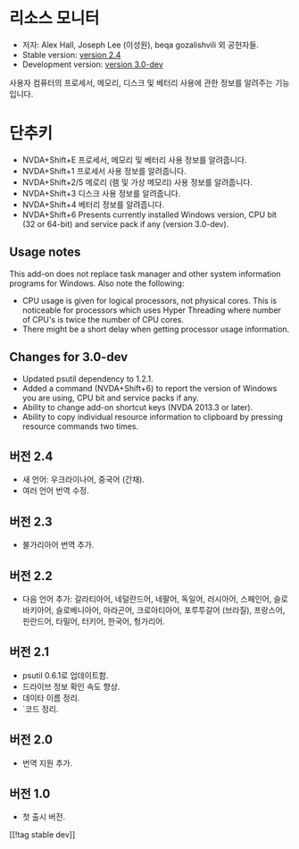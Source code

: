# 리소스 모니터 #

* 저자: Alex Hall, Joseph Lee (이성원), beqa gozalishvili 외 공헌자들.
* Stable version: [version 2.4][1]
* Development version: [version 3.0-dev][2]

사용자 컴퓨터의 프로세서, 메모리, 디스크 및 베터리 사용에 관한 정보를 알려주는 기능입니다.

# 단추키 #

* NVDA+Shift+E 프로세서, 메모리 및 베터리 사용 정보를 알려줍니다.
* NVDA+Shift+1 프로세서 사용 정보를 알려줍니다.
* NVDA+Shift+2/5 메로리 (렘 및 가상 메모리) 사용 정보를 알려줍니다.
* NVDA+Shift+3 디스크 사용 정보를 알려줍니다.
* NVDA+Shift+4 베터리 정보를 알려줍니다.
* NVDA+Shift+6 Presents currently installed Windows version, CPU bit (32 or
  64-bit) and service pack if any (version 3.0-dev).

## Usage notes ##

This add-on does not replace task manager and other system information
programs for Windows. Also note the following:

* CPU usage is given for logical processors, not physical cores. This is
  noticeable for processors which uses Hyper Threading where number of CPU's
  is twice the number of CPU cores.
* There might be a short delay when getting processor usage information.

## Changes for 3.0-dev ##

* Updated psutil dependency to 1.2.1.
* Added a command (NVDA+Shift+6) to report the version of Windows you are
  using, CPU bit and service packs if any.
* Ability to change add-on shortcut keys (NVDA 2013.3 or later).
* Ability to copy individual resource information to clipboard by pressing
  resource commands two times.

## 버전 2.4 ##

* 새 언어: 우크라이나어, 중국어 (간채).
* 여러 언어 번역 수정.

## 버전 2.3 ##

* 불가리아어 번역 추가.

## 버전 2.2 ##

* 다음 언어 추가: 갈라티아어, 네덜란드어, 네팔어, 독일어, 러시아어, 스페인어, 슬로바키아어, 슬로베니아어, 아라곤어,
  크로아티아어, 포루투갈어 (브라질), 프랑스어, 핀란드어, 타밀어, 터키어, 한국어, 헝가리어.

## 버전 2.1 ##

* psutil 0.6.1로 업데이트함.
* 드라이브 정보 확인 속도 향상.
* 데이타 이름 정리.
* `코드 정리.

## 버전 2.0 ##

* 번역 지원 추가.

## 버전 1.0 ##

* 첫 출시 버전.

[[!tag stable dev]]

[1]: http://addons.nvda-project.org/files/get.php?file=rm

[2]: http://addons.nvda-project.org/files/get.php?file=rm-dev
